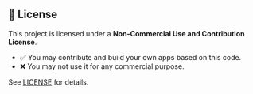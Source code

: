 ## 📜 License

This project is licensed under a **Non-Commercial Use and Contribution License**.

- ✅ You may contribute and build your own apps based on this code.
- ❌ You may not use it for any commercial purpose.

See [LICENSE](./license) for details.